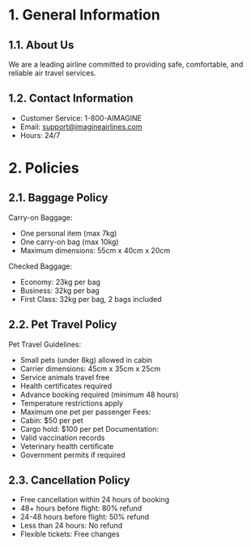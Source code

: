 # 1. General Information

## 1.1. About Us
We are a leading airline committed to providing safe, comfortable, and reliable air travel services.

## 1.2. Contact Information
- Customer Service: 1-800-AIMAGINE
- Email: support@imagineairlines.com
- Hours: 24/7

# 2. Policies

## 2.1. Baggage Policy
Carry-on Baggage:
- One personal item (max 7kg)
- One carry-on bag (max 10kg)
- Maximum dimensions: 55cm x 40cm x 20cm

Checked Baggage:
- Economy: 23kg per bag
- Business: 32kg per bag
- First Class: 32kg per bag, 2 bags included

## 2.2. Pet Travel Policy
Pet Travel Guidelines:
- Small pets (under 8kg) allowed in cabin
- Carrier dimensions: 45cm x 35cm x 25cm
- Service animals travel free
- Health certificates required
- Advance booking required (minimum 48 hours)
- Temperature restrictions apply
- Maximum one pet per passenger
Fees:
- Cabin: $50 per pet
- Cargo hold: $100 per pet
Documentation:
- Valid vaccination records
- Veterinary health certificate
- Government permits if required

## 2.3. Cancellation Policy
- Free cancellation within 24 hours of booking
- 48+ hours before flight: 80% refund
- 24-48 hours before flight: 50% refund
- Less than 24 hours: No refund
- Flexible tickets: Free changes
